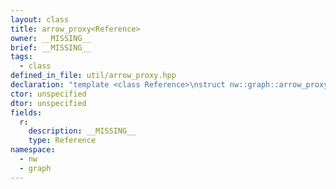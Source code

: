 ```yaml
---
layout: class
title: arrow_proxy<Reference>
owner: __MISSING__
brief: __MISSING__
tags:
  - class
defined_in_file: util/arrow_proxy.hpp
declaration: "template <class Reference>\nstruct nw::graph::arrow_proxy;"
ctor: unspecified
dtor: unspecified
fields:
  r:
    description: __MISSING__
    type: Reference
namespace:
  - nw
  - graph
---
```


```{index}  arrow_proxy<Reference>
```

